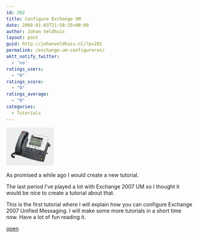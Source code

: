 ```yaml
---
id: 202
title: Configure Exchange UM
date: 2008-01-03T21:58:15+00:00
author: Johan Veldhuis
layout: post
guid: http://johanveldhuis.nl/?p=202
permalink: /exchange-um-configureren/
aktt_notify_twitter:
  - 'no'
ratings_users:
  - "0"
ratings_score:
  - "0"
ratings_average:
  - "0"
categories:
  - Tutorials
---
```

[![Cisco](/wp-content/uploads/2008/03/cisco.thumbnail.jpg)](/wp-content/uploads/2008/03/cisco.jpg "Cisco")

As promised a while ago I would create a new tutorial.

The last period I&#8217;ve played a lot with Exchange 2007 UM so I thought it would be nice to create a tutorial about that.

This is the first tutorial where I will explain how you can configure Exchange 2007 Unified Messaging. I will make some more tutorials in a short time now. Have a lot of fun reading it.

[open](http://johanveldhuis.nl/?page_id=178)